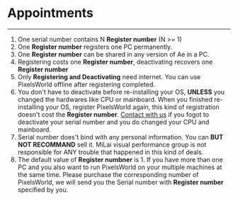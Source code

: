 # Appointments
------

1. One serial number contains N **Register number** (N >= 1)
2. One **Register number** registers one PC permanently. 
3. One **Register number** can be shared in any version of Ae in a PC. 
4. Registering costs one **Register number**, deactivating recovers one **Register number**
5. Only **Registering and Deactivating** need internet. You can use PixelsWorld offline after registering completed. 
6. You don't have to deactivate before re-installing your OS, **UNLESS** you changed the hardwares like CPU or mainboard. When you finished re-installing your OS, register PixelsWorld again, this kind of registration doesn't cost the **Register number**. [Contact with us](mailto:zzstarsound@gmail.com) if you fogot to deactivate your serial number and you do changed your CPU and mainboard. 
7. Serial number does't bind with any personal information. You can **BUT NOT RECOMMAND** sell it. MiLai visual performance group is not responsible for ANY trouble that happened in this kind of deals. 
8. The default value of **Register numbner** is 1. If you have more than one PC and you also want to run PixelsWorld on your multiple machines at the same time. Please purchase the corresponding number of PixelsWorld, we will send you the Serial number with **Register number** specified by you. 
